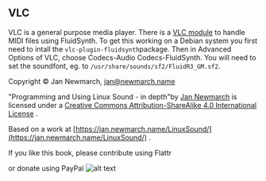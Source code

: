 
##  VLC 


VLC is a general purpose media player. 
      There is a [
	VLC module](https://wiki.videolan.org/Midi) to handle MIDI files using
      FluidSynth.
      To get this working on a Debian system you first need to
      intall the `vlc-plugin-fluidsynth`package.
      Then in Advanced Options of VLC, choose Codecs-Audio Codecs-FluidSynth.
      You will need to set the soundfont, eg. to `/usr/share/sounds/sf2/FluidR3_GM.sf2`.


Copyright © Jan Newmarch, jan@newmarch.name





"Programming and Using Linux Sound - in depth"by [Jan Newmarch](https://jan.newmarch.name) is licensed under a [Creative Commons Attribution-ShareAlike 4.0 International License](http://creativecommons.org/licenses/by-sa/4.0/) .


Based on a work at [https://jan.newmarch.name/LinuxSound/](https://jan.newmarch.name/LinuxSound/) .


If you like this book, please contribute using Flattr


or donate using PayPal
![alt text](https://www.paypalobjects.com/WEBSCR-640-20110401-1/en_AU/i/scr/pixel.gif)
